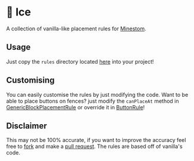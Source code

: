# 🧊 Ice
A collection of vanilla-like placement rules for [Minestom](https://github.com/Minestom/Minestom).

## Usage
Just copy the `rules` directory located [here](https://github.com/cosrnic/Ice/tree/master/src/main/java/dev/cosrnic/ice) into your project!

## Customising
You can easily customise the rules by just modifying the code.
Want to be able to place buttons on fences? just modify the `canPlaceAt` method in [GenericBlockPlacementRule](https://github.com/cosrnic/Ice/tree/master/src/main/java/dev/cosrnic/ice/rules/utils/GenericBlockPlacementRule.java) or override it in [ButtonRule](https://github.com/cosrnic/Ice/blob/master/src/main/java/dev/cosrnic/ice/rules/ButtonRule.java)!

## Disclaimer
This may not be 100% accurate, if you want to improve the accuracy feel free to [fork](https://github.com/cosrnic/Ice/fork) and make a [pull request](https://github.com/cosrnic/ice/pulls). The rules are based off of vanilla's code.